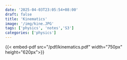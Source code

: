 ```yaml
---
date: '2025-04-03T23:05:54+08:00'
draft: false
title: 'Kinematics'
image: '/img/kine.JPG'
tags: ['physics', 'notes','S3']
categories: ['physics']
---
```


<!--more-->

{{< embed-pdf src="/pdf/kinematics.pdf" width="750px" height="620px">}}
